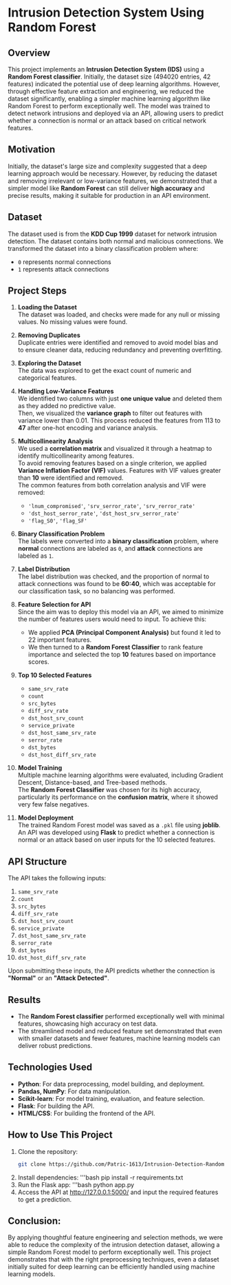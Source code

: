 # Intrusion Detection System Using Random Forest

## Overview

This project implements an **Intrusion Detection System (IDS)** using a **Random Forest classifier**. Initially, the dataset size (494020 entries, 42 features) indicated the potential use of deep learning algorithms. However, through effective feature extraction and engineering, we reduced the dataset significantly, enabling a simpler machine learning algorithm like Random Forest to perform exceptionally well. The model was trained to detect network intrusions and deployed via an API, allowing users to predict whether a connection is normal or an attack based on critical network features.

## Motivation

Initially, the dataset's large size and complexity suggested that a deep learning approach would be necessary. However, by reducing the dataset and removing irrelevant or low-variance features, we demonstrated that a simpler model like **Random Forest** can still deliver **high accuracy** and precise results, making it suitable for production in an API environment.

## Dataset

The dataset used is from the **KDD Cup 1999** dataset for network intrusion detection. The dataset contains both normal and malicious connections. We transformed the dataset into a binary classification problem where:
- `0` represents normal connections
- `1` represents attack connections

## Project Steps

1. **Loading the Dataset**  
   The dataset was loaded, and checks were made for any null or missing values. No missing values were found.

2. **Removing Duplicates**  
   Duplicate entries were identified and removed to avoid model bias and to ensure cleaner data, reducing redundancy and preventing overfitting.

3. **Exploring the Dataset**  
   The data was explored to get the exact count of numeric and categorical features.

4. **Handling Low-Variance Features**  
   We identified two columns with just **one unique value** and deleted them as they added no predictive value.  
   Then, we visualized the **variance graph** to filter out features with variance lower than 0.01. This process reduced the features from 113 to **47** after one-hot encoding and variance analysis.

5. **Multicollinearity Analysis**  
   We used a **correlation matrix** and visualized it through a heatmap to identify multicollinearity among features.  
   To avoid removing features based on a single criterion, we applied **Variance Inflation Factor (VIF)** values. Features with VIF values greater than **10** were identified and removed.  
   The common features from both correlation analysis and VIF were removed:
   - `'lnum_compromised'`, `'srv_serror_rate'`, `'srv_rerror_rate'`
   - `'dst_host_serror_rate'`, `'dst_host_srv_serror_rate'`
   - `'flag_S0'`, `'flag_SF'`

6. **Binary Classification Problem**  
   The labels were converted into a **binary classification** problem, where **normal** connections are labeled as `0`, and **attack** connections are labeled as `1`.

7. **Label Distribution**  
   The label distribution was checked, and the proportion of normal to attack connections was found to be **60:40**, which was acceptable for our classification task, so no balancing was performed.

8. **Feature Selection for API**  
   Since the aim was to deploy this model via an API, we aimed to minimize the number of features users would need to input. To achieve this:
   - We applied **PCA (Principal Component Analysis)** but found it led to 22 important features.
   - We then turned to a **Random Forest Classifier** to rank feature importance and selected the top **10** features based on importance scores.

9. **Top 10 Selected Features**
   - `same_srv_rate`
   - `count`
   - `src_bytes`
   - `diff_srv_rate`
   - `dst_host_srv_count`
   - `service_private`
   - `dst_host_same_srv_rate`
   - `serror_rate`
   - `dst_bytes`
   - `dst_host_diff_srv_rate`

10. **Model Training**  
    Multiple machine learning algorithms were evaluated, including Gradient Descent, Distance-based, and Tree-based methods.  
    The **Random Forest Classifier** was chosen for its high accuracy, particularly its performance on the **confusion matrix**, where it showed very few false negatives.

11. **Model Deployment**  
    The trained Random Forest model was saved as a `.pkl` file using **joblib**.  
    An API was developed using **Flask** to predict whether a connection is normal or an attack based on user inputs for the 10 selected features.

## API Structure

The API takes the following inputs:
1. `same_srv_rate`
2. `count`
3. `src_bytes`
4. `diff_srv_rate`
5. `dst_host_srv_count`
6. `service_private`
7. `dst_host_same_srv_rate`
8. `serror_rate`
9. `dst_bytes`
10. `dst_host_diff_srv_rate`

Upon submitting these inputs, the API predicts whether the connection is **"Normal"** or an **"Attack Detected"**.

## Results

- The **Random Forest classifier** performed exceptionally well with minimal features, showcasing high accuracy on test data.
- The streamlined model and reduced feature set demonstrated that even with smaller datasets and fewer features, machine learning models can deliver robust predictions.

## Technologies Used

- **Python**: For data preprocessing, model building, and deployment.
- **Pandas, NumPy**: For data manipulation.
- **Scikit-learn**: For model training, evaluation, and feature selection.
- **Flask**: For building the API.
- **HTML/CSS**: For building the frontend of the API.

## How to Use This Project

1. Clone the repository:
   ```bash
   git clone https://github.com/Patric-1613/Intrusion-Detection-RandomForest-API.git
2. Install dependencies:
   '''bash
   pip install -r requirements.txt
3. Run the Flask app:
   '''bash
   python app.py
4. Access the API at http://127.0.0.1:5000/ and input the required features to get a prediction.

## Conclusion:
By applying thoughtful feature engineering and selection methods, we were able to reduce the complexity of the intrusion detection dataset, allowing a simple Random Forest model to perform exceptionally well. This project demonstrates that with the right preprocessing techniques, even a dataset initially suited for deep learning can be efficiently handled using machine learning models.
   
